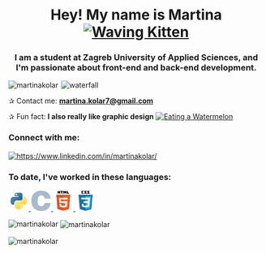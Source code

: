 <h1 align="center">Hey! My name is Martina <a href="https://media.tenor.com/XNz3l6VXFfMAAAAi/toronao-toroinoue.gif">
  <img src="https://media.tenor.com/XNz3l6VXFfMAAAAi/toronao-toroinoue.gif" alt="Waving Kitten">
</a>
</h1> 
<h3 align="center">I am a student at Zagreb University of Applied Sciences, and I'm passionate about front-end and back-end development.</h3>
<img align="right" alt="waterfall" width="400" src="https://i.pinimg.com/originals/8f/1c/1c/8f1c1c40195da13901d70909fdb47c5e.gif">

<p align="left"> <img src="https://komarev.com/ghpvc/?username=martinakolar&label=Profile%20views&color=0e75b6&style=flat" alt="martinakolar" /> </p>

✰ Contact me: **martina.kolar7@gmail.com**

✰ Fun fact: **I also really like graphic design** <a href="https://media.tenor.com/18_zmusZCmgAAAAi/toroinoue-toronao.gif">
  <img src="https://media.tenor.com/18_zmusZCmgAAAAi/toroinoue-toronao.gif" alt="Eating a Watermelon">
</a>


<h3 align="left">Connect with me:</h3>
<p align="left">
<a href="https://linkedin.com/in/martinakolar/" target="blank"><img align="center" src="https://raw.githubusercontent.com/rahuldkjain/github-profile-readme-generator/master/src/images/icons/Social/linked-in-alt.svg" alt="https://www.linkedin.com/in/martinakolar/" height="30" width="40" /></a>
</p>

<h3 align="left">To date, I've worked in these languages:</h3>
<p align="left"> <a href="https://www.python.org" target="_blank" rel="noreferrer"> <img src="https://raw.githubusercontent.com/devicons/devicon/master/icons/python/python-original.svg" alt="python" width="40" height="40"/> </a> <a href="https://www.cprogramming.com/" target="_blank" rel="noreferrer"> <img src="https://raw.githubusercontent.com/devicons/devicon/master/icons/c/c-original.svg" alt="c" width="40" height="40"/> </a> <a href="https://www.w3.org/html/" target="_blank" rel="noreferrer"> <img src="https://raw.githubusercontent.com/devicons/devicon/master/icons/html5/html5-original-wordmark.svg" alt="html5" width="40" height="40"/> </a> <a href="https://www.w3schools.com/css/" target="_blank" rel="noreferrer"> <img src="https://raw.githubusercontent.com/devicons/devicon/master/icons/css3/css3-original-wordmark.svg" alt="css3" width="40" height="40"/> </a> </p>

<p><img align="left" src="https://github-readme-stats.vercel.app/api/top-langs?username=martinakolar&show_icons=true&locale=en&layout=compact" alt="martinakolar" /></p>

<p>&nbsp;<img align="center" src="https://github-readme-stats.vercel.app/api?username=martinakolar&show_icons=true&locale=en" alt="martinakolar" /></p>

<p><img align="center" src="https://github-readme-streak-stats.herokuapp.com/?user=martinakolar&" alt="martinakolar" /></p>
